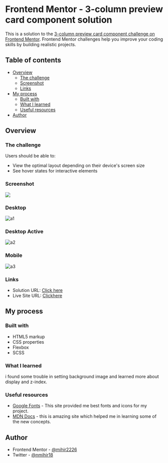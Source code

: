 # Frontend Mentor - 3-column preview card component solution

This is a solution to the [3-column preview card component challenge on Frontend Mentor](https://www.frontendmentor.io/challenges/3column-preview-card-component-pH92eAR2-). Frontend Mentor challenges help you improve your coding skills by building realistic projects. 

## Table of contents

- [Overview](#overview)
  - [The challenge](#the-challenge)
  - [Screenshot](#screenshot)
  - [Links](#links)
- [My process](#my-process)
  - [Built with](#built-with)
  - [What I learned](#what-i-learned)
  - [Useful resources](#useful-resources)
- [Author](#author)

## Overview

### The challenge

Users should be able to:

- View the optimal layout depending on their device's screen size
- See hover states for interactive elements

### Screenshot

![](./screenshot.jpg)

### Desktop
![a1](https://user-images.githubusercontent.com/99991521/183156483-f58abe69-cb5e-4dea-a7cf-36344c37095e.PNG)
### Desktop Active
![a2](https://user-images.githubusercontent.com/99991521/183156538-37686ef8-0241-427c-addb-4a7f8a5c2a5f.png)
### Mobile
![a3](https://user-images.githubusercontent.com/99991521/183156568-16420ba8-9234-4d38-a171-e9b6bba8a00b.PNG)

### Links

- Solution URL: [Click here](https://github.com/mihir2226/3-column-preview-card-component)
- Live Site URL: [Clickhere](https://your-live-site-url.com)

## My process

### Built with

- HTML5 markup
- CSS properties
- Flexbox
- SCSS

### What I learned

i found some trouble in setting background image and learned more about display and z-index.

### Useful resources

- [Google Fonts](https://fonts.google.com) - This site provided me best fonts and icons for my project.
- [MDN Docs](https://developer.mozilla.org/en-US/) - this is amazing site which helped me in learning  some of the new concepts.

## Author

- Frontend Mentor - [@mihir2226](https://www.frontendmentor.io/profile/@mihir2226)
- Twitter - [@nmihir18](https://www.twitter.com/nmihir18)
